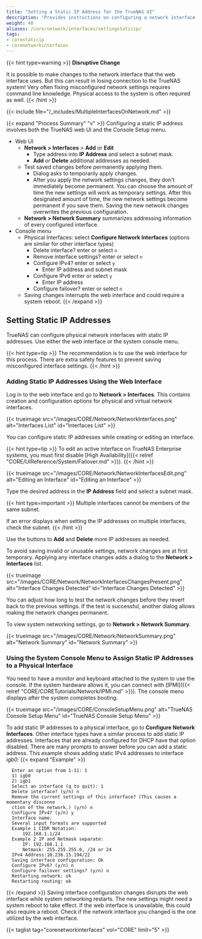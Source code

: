 ```yaml
---
title: "Setting a Static IP Address for the TrueNAS UI"
description: "Provides instructions on configuring a network interface for static routes on TrueNAS CORE."
weight: 40
aliases: /core/network/interfaces/settingstaticip/
tags:
- corestaticip
- corenetworkinterfaces
---
```


{{< hint type=warning >}}
**Disruptive Change**

It is possible to make changes to the network interface that the web interface uses. But this can result in losing connection to the TrueNAS system!
Very often fixing misconfigured network settings requires command line knowledge. Physical access to the system is often required as well.
{{< /hint >}}

{{< include file="/_includes/MultipleInterfacesOnNetwork.md" >}}

{{< expand "Process Summary" "v" >}}
Configuring a static IP address involves both the TrueNAS web UI and the Console Setup menu.

* Web UI
  * **Network > Interfaces** > **Add** or **Edit**
    * Type address into **IP Address** and select a subnet mask.
    * **Add** or **Delete** additional addresses as needed.
  * Test saved changes before permanently applying them.
    * Dialog asks to temporarily apply changes.
    * After you apply the network settings changes, they don't immediately become permanent. You can choose the amount of time the new settings will work as temporary settings. After this designated amount of time, the new network settings become permanent if you save them. Saving the new network changes overwrites the previous configuration.
  * **Network > Network Summary** summarizes addressing information of every configured interface.
* Console menu 
  * Physical Interfaces: select **Configure Network Interfaces** (options are similar for other interface types)    
    * Delete interface? enter or select `n`
    * Remove interface settings? enter or select `n`
    * Configure IPv4? enter or select `y`
      * Enter IP address and subnet mask
    * Configure IPv6 enter or select `y`
      * Enter IP address
    * Configure failover? enter or select `n`
  * Saving changes interrupts the web interface and could require a system reboot.
{{< /expand >}}

## Setting Static IP Addresses

TrueNAS can configure physical network interfaces with static IP addresses. Use either the web interface or the system console menu.

{{< hint type=tip >}}
The recommendation is to use the web interface for this process. There are extra safety features to prevent saving misconfigured interface settings.
{{< /hint >}}

### Adding Static IP Addresses Using the Web Interface

Log in to the web interface and go to **Network > Interfaces**.
This contains creation and configuration options for physical and virtual network interfaces.

{{< trueimage src="/images/CORE/Network/NetworkInterfaces.png" alt="Interfaces List" id="Interfaces List" >}}

You can configure static IP addresses while creating or editing an interface.

{{< hint type=tip >}}
To edit an active interface on TrueNAS Enterprise systems, you must first disable [High Availability]({{< relref "CORE/UIReference/System/Failover.md" >}}).
{{< /hint >}}

{{< trueimage src="/images/CORE/Network/NetworkInterfacesEdit.png" alt="Editing an Interface" id="Editing an Interface" >}}

Type the desired address in the **IP Address** field and select a subnet mask.

{{< hint type=important >}}
Multiple interfaces cannot be members of the same subnet.

If an error displays when setting the IP addresses on multiple interfaces, check the subnet.
{{< /hint >}}

Use the buttons to **Add** and **Delete** more IP addresses as needed.

To avoid saving invalid or unusable settings, network changes are at first temporary.
Applying any interface changes adds a dialog to the **Network > Interfaces** list.

{{< trueimage src="/images/CORE/Network/NetworkInterfacesChangesPresent.png" alt="Interface Changes Detected" id="Interface Changes Detected" >}}

You can adjust how long to test the network changes before they revert back to the previous settings.
If the test is successful, another dialog allows making the network changes permanent.

To view system networking settings, go to **Network > Network Summary**.

{{< trueimage src="/images/CORE/Network/NetworkSummary.png" alt="Network Summary" id="Network Summary" >}}

### Using the System Console Menu to Assign Static IP Addresses to a Physical Interface

You need to have a monitor and keyboard attached to the system to use the console. If the system hardware allows it, you can connect with [IPMI]({{< relref "CORE/CORETutorials/Network/IPMI.md" >}}).
The console menu displays after the system completes booting.

{{< trueimage src="/images/CORE/ConsoleSetupMenu.png" alt="TrueNAS Console Setup Menu" id="TrueNAS Console Setup Menu" >}}

To add static IP addresses to a physical interface, go to **Configure Network Interfaces**.
Other interface types have a similar process to add static IP addresses.
Interfaces that are already configured for DHCP have that option disabled.
There are many prompts to answer before you can add a static address.
This example shows adding static IPv4 addresses to interface *igb0*:
{{< expand "Example" >}}
```
  Enter an option from 1-11: 1
  1) igb0
  2) igb1
  Select an interface (q to quit): 1
  Delete interface? (y/n) n
  Remove the current settings of this interface? (This causes a momentary disconne
  ction of the network.) (y/n) n
  Configure IPv4? (y/n) y
  Interface name:
  Several input formats are supported
  Example 1 CIDR Notation:
      192.168.1.1/24
  Example 2 IP and Netmask separate:
      IP: 192.168.1.1
      Netmask: 255.255.255.0, /24 or 24
  IPv4 Address:10.238.15.194/22
  Saving interface configuration: Ok
  Configure IPv6? (y/n) n
  Configure failover settings? (y/n) n
  Restarting network: ok
  Restarting routing: ok
```
{{< /expand >}}
Saving interface configuration changes disrupts the web interface while system networking restarts.
The new settings might need a system reboot to take effect. If the web interface is unavailable, this could also require a reboot. Check if the network interface you changed is the one utilized by the web interface.

{{< taglist tag="corenetworkinterfaces" vol="CORE" limit="5" >}}
